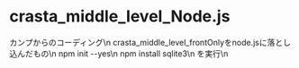 # crasta_middle_level_Node.js
カンプからのコーディング\n
crasta_middle_level_frontOnlyをnode.jsに落とし込んだもの\n
npm init --yes\n
npm install sqlite3\n
を実行\n
